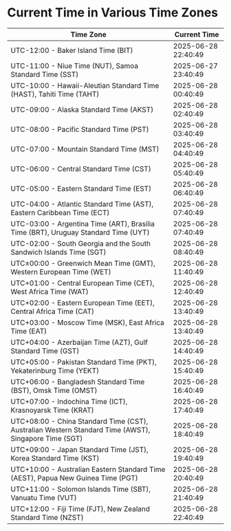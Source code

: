 # Current Time in Various Time Zones

| Time Zone | Current Time |
|-----------|--------------|
| UTC-12:00 - Baker Island Time (BIT) | 2025-06-28 22:40:49 |
| UTC-11:00 - Niue Time (NUT), Samoa Standard Time (SST) | 2025-06-27 23:40:49 |
| UTC-10:00 - Hawaii-Aleutian Standard Time (HAST), Tahiti Time (TAHT) | 2025-06-28 00:40:49 |
| UTC-09:00 - Alaska Standard Time (AKST) | 2025-06-28 02:40:49 |
| UTC-08:00 - Pacific Standard Time (PST) | 2025-06-28 03:40:49 |
| UTC-07:00 - Mountain Standard Time (MST) | 2025-06-28 04:40:49 |
| UTC-06:00 - Central Standard Time (CST) | 2025-06-28 05:40:49 |
| UTC-05:00 - Eastern Standard Time (EST) | 2025-06-28 06:40:49 |
| UTC-04:00 - Atlantic Standard Time (AST), Eastern Caribbean Time (ECT) | 2025-06-28 07:40:49 |
| UTC-03:00 - Argentina Time (ART), Brasília Time (BRT), Uruguay Standard Time (UYT) | 2025-06-28 07:40:49 |
| UTC-02:00 - South Georgia and the South Sandwich Islands Time (SGT) | 2025-06-28 08:40:49 |
| UTC±00:00 - Greenwich Mean Time (GMT), Western European Time (WET) | 2025-06-28 11:40:49 |
| UTC+01:00 - Central European Time (CET), West Africa Time (WAT) | 2025-06-28 12:40:49 |
| UTC+02:00 - Eastern European Time (EET), Central Africa Time (CAT) | 2025-06-28 13:40:49 |
| UTC+03:00 - Moscow Time (MSK), East Africa Time (EAT) | 2025-06-28 13:40:49 |
| UTC+04:00 - Azerbaijan Time (AZT), Gulf Standard Time (GST) | 2025-06-28 14:40:49 |
| UTC+05:00 - Pakistan Standard Time (PKT), Yekaterinburg Time (YEKT) | 2025-06-28 15:40:49 |
| UTC+06:00 - Bangladesh Standard Time (BST), Omsk Time (OMST) | 2025-06-28 16:40:49 |
| UTC+07:00 - Indochina Time (ICT), Krasnoyarsk Time (KRAT) | 2025-06-28 17:40:49 |
| UTC+08:00 - China Standard Time (CST), Australian Western Standard Time (AWST), Singapore Time (SGT) | 2025-06-28 18:40:49 |
| UTC+09:00 - Japan Standard Time (JST), Korea Standard Time (KST) | 2025-06-28 19:40:49 |
| UTC+10:00 - Australian Eastern Standard Time (AEST), Papua New Guinea Time (PGT) | 2025-06-28 20:40:49 |
| UTC+11:00 - Solomon Islands Time (SBT), Vanuatu Time (VUT) | 2025-06-28 21:40:49 |
| UTC+12:00 - Fiji Time (FJT), New Zealand Standard Time (NZST) | 2025-06-28 22:40:49 |
